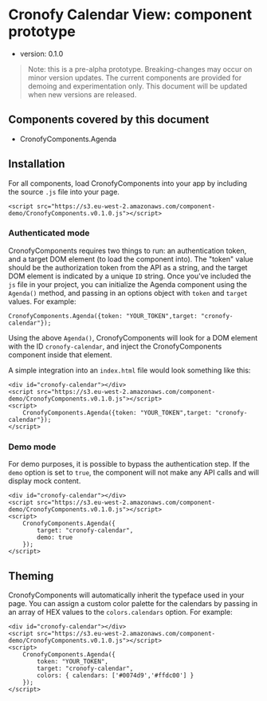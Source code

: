 # Cronofy Calendar View: component prototype

* version: 0.1.0

> Note: this is a pre-alpha prototype. Breaking-changes may occur on minor version updates. The current components are provided for demoing and experimentation only. This document will be updated when new versions are released.

## Components covered by this document

* CronofyComponents.Agenda

## Installation

For all components, load CronofyComponents into your app by including the source `.js` file into your page.

    <script src="https://s3.eu-west-2.amazonaws.com/component-demo/CronofyComponents.v0.1.0.js"></script>

### Authenticated mode

CronofyComponents requires two things to run: an authentication token, and a target DOM element (to load the component into). The "token" value should be the authorization token from the API as a string, and the target DOM element is indicated by a unique `ID` string. Once you've included the `js` file in your project, you can initialize the Agenda component using the `Agenda()` method, and passing in an options object with `token` and `target` values. For example:

    CronofyComponents.Agenda({token: "YOUR_TOKEN",target: "cronofy-calendar"});

Using the above `Agenda()`, CronofyComponents will look for a DOM element with the ID `cronofy-calendar`, and inject the CronofyComponents component inside that element. 

A simple integration into an `index.html` file would look something like this:

    <div id="cronofy-calendar"></div>
    <script src="https://s3.eu-west-2.amazonaws.com/component-demo/CronofyComponents.v0.1.0.js"></script>
    <script>
        CronofyComponents.Agenda({token: "YOUR_TOKEN",target: "cronofy-calendar"});
    </script>

### Demo mode

For demo purposes, it is possible to bypass the authentication step. If the `demo` option is set to `true`, the component will not make any API calls and will display mock content.

    <div id="cronofy-calendar"></div>
    <script src="https://s3.eu-west-2.amazonaws.com/component-demo/CronofyComponents.v0.1.0.js"></script>
    <script>
        CronofyComponents.Agenda({
            target: "cronofy-calendar",
            demo: true
        });
    </script>

## Theming

CronofyComponents will automatically inherit the typeface used in your page. You can assign a custom color palette for the calendars by passing in an array of HEX values to the `colors.calendars` option. For example:

    <div id="cronofy-calendar"></div>
    <script src="https://s3.eu-west-2.amazonaws.com/component-demo/CronofyComponents.v0.1.0.js"></script>
    <script>
        CronofyComponents.Agenda({
            token: "YOUR_TOKEN",
            target: "cronofy-calendar",
            colors: { calendars: ['#0074d9','#ffdc00'] }
        });
    </script>

